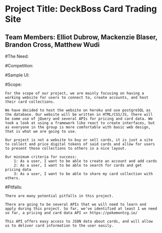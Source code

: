 # Project Title: DeckBoss Card Trading Site
## Team Members: Elliot Dubrow, Mackenzie Blaser, Brandon Cross, Matthew Wudi

#The Need:


#Competition:


#Sample UI:


#Scope:

	For the scope of our project, we are mainly focusing on having a working website for users to connect to, create accounts, and host their card collections.

	We have decided to host the website on heroku and use postgreSQL as the database. Our website will be written in HTML/CSS/JS, there will be some use of jQuery and several APIs for pricing and card data. We took a look at using a framework like react to create interfaces, but as everyone in the group is more comfortable with basic web design, that is what we are going to use.
	
	Our project is not a website to buy or sell cards, it is just a site to collect and price digital tokens of said cards and allow for users to present those collections to others in a nice layout. 
	
	Our minimum criteria for success:
		1: As a user, I want to be able to create an account and add cards
		2: As a user, I want to be able to search for cards and get pricing data
		3: As a user, I want to be able to share my card collection with others.


#Pitfalls:

	There are many potential pitfalls in this project.

	There are going to be several APIs that we will need to learn and apply during this project. So far, we've identified at least 1 we need so far, a pricing and card data API => https://pokemontcg.io/
	
	This API offers easy access to JSON data about cards, and will allow us to deliver card information to the user easily.
